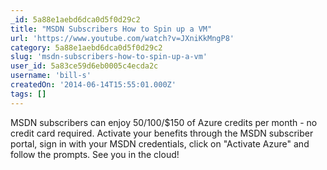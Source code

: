 ```yaml
---
_id: 5a88e1aebd6dca0d5f0d29c2
title: "MSDN Subscribers How to Spin up a VM"
url: 'https://www.youtube.com/watch?v=JXniKkMngP8'
category: 5a88e1aebd6dca0d5f0d29c2
slug: 'msdn-subscribers-how-to-spin-up-a-vm'
user_id: 5a83ce59d6eb0005c4ecda2c
username: 'bill-s'
createdOn: '2014-06-14T15:55:01.000Z'
tags: []
---
```


MSDN subscribers can enjoy $50/$100/$150 of Azure credits per month - no credit card required. Activate your benefits through the MSDN subscriber portal, sign in with your MSDN credentials, click on "Activate Azure" and follow the prompts. See you in the cloud!
